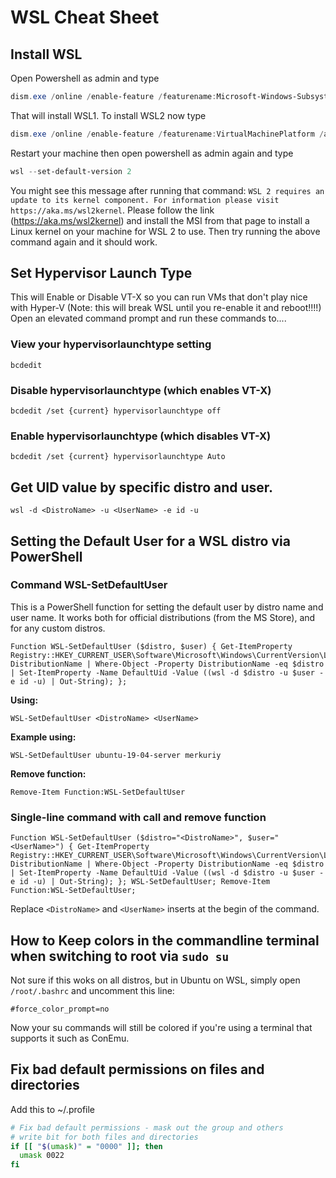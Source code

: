 # WSL Cheat Sheet

## Install WSL

Open Powershell as admin and type

```powershell
dism.exe /online /enable-feature /featurename:Microsoft-Windows-Subsystem-Linux /all /norestart
```

That will install WSL1. To install WSL2 now type

```powershell
dism.exe /online /enable-feature /featurename:VirtualMachinePlatform /all /norestart
```

Restart your machine then open powershell as admin again and type

```powershell
wsl --set-default-version 2
```

You might see this message after running that command: `WSL 2 requires an update to its kernel component. For information please visit https://aka.ms/wsl2kernel`. Please follow the link (https://aka.ms/wsl2kernel) and install the MSI from that page to install a Linux kernel on your machine for WSL 2 to use. Then try running the above command again and it should work. 

## Set Hypervisor Launch Type

This will Enable or Disable VT-X so you can run VMs that don't play nice with Hyper-V (Note: this will break WSL until you re-enable it and reboot!!!!) Open an elevated command prompt and run these commands to....

### View your hypervisorlaunchtype setting

`bcdedit`

### Disable hypervisorlaunchtype (which enables VT-X)

`bcdedit /set {current} hypervisorlaunchtype off`

### Enable hypervisorlaunchtype (which disables VT-X)

`bcdedit /set {current} hypervisorlaunchtype Auto`

## Get UID value by specific distro and user.

```
wsl -d <DistroName> -u <UserName> -e id -u
```

## Setting the Default User for a WSL distro via PowerShell

### Command WSL-SetDefaultUser

This is a PowerShell function for setting the default user by distro name and user name. It works both for official distributions (from the MS Store), and for any custom distros.

```
Function WSL-SetDefaultUser ($distro, $user) { Get-ItemProperty Registry::HKEY_CURRENT_USER\Software\Microsoft\Windows\CurrentVersion\Lxss\*\ DistributionName | Where-Object -Property DistributionName -eq $distro | Set-ItemProperty -Name DefaultUid -Value ((wsl -d $distro -u $user -e id -u) | Out-String); };
```

**Using:**

```
WSL-SetDefaultUser <DistroName> <UserName>
```

**Example using:**

```
WSL-SetDefaultUser ubuntu-19-04-server merkuriy
```

**Remove function:**

```
Remove-Item Function:WSL-SetDefaultUser
```

### Single-line command with call and remove function

```
Function WSL-SetDefaultUser ($distro="<DistroName>", $user="<UserName>") { Get-ItemProperty Registry::HKEY_CURRENT_USER\Software\Microsoft\Windows\CurrentVersion\Lxss\*\ DistributionName | Where-Object -Property DistributionName -eq $distro | Set-ItemProperty -Name DefaultUid -Value ((wsl -d $distro -u $user -e id -u) | Out-String); }; WSL-SetDefaultUser; Remove-Item Function:WSL-SetDefaultUser;
```

Replace `<DistroName>` and `<UserName>` inserts at the begin of the command.

## How to Keep colors in the commandline terminal when switching to root via `sudo su`

Not sure if this woks on all distros, but in Ubuntu on WSL, simply open `/root/.bashrc` and uncomment this line: 

```
#force_color_prompt=no
```

Now your su commands will still be colored if you're using a terminal that supports it such as ConEmu.

## Fix bad default permissions on files and directories

Add this to ~/.profile

```bash
# Fix bad default permissions - mask out the group and others
# write bit for both files and directories
if [[ "$(umask)" = "0000" ]]; then
  umask 0022
fi
```

